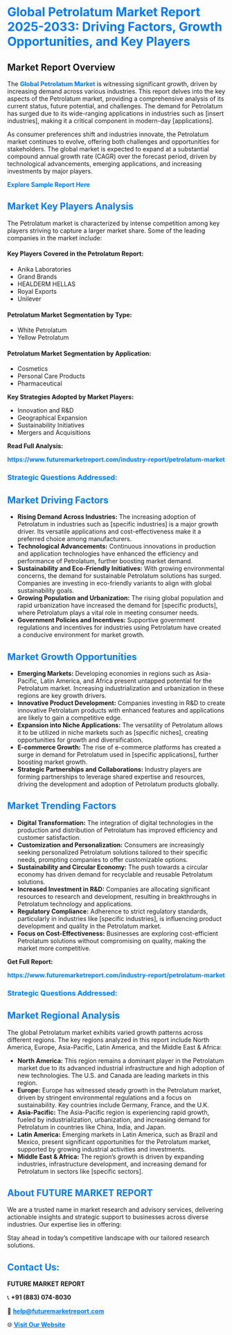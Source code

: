 <h1 style="color: #007BFF;">Global Petrolatum Market Report 2025-2033: Driving Factors, Growth Opportunities, and Key Players</h1>

<section id="overview">
<h2>Market Report Overview</h2>
<p>The <a href="https://www.futuremarketreport.com/industry-report/petrolatum-market" style="color: #007BFF; text-decoration: none;"><strong>Global Petrolatum Market</strong></a> is witnessing significant growth, driven by increasing demand across various industries. This report delves into the key aspects of the Petrolatum market, providing a comprehensive analysis of its current status, future potential, and challenges. The demand for Petrolatum has surged due to its wide-ranging applications in industries such as [insert industries], making it a critical component in modern-day [applications].</p>
<p>As consumer preferences shift and industries innovate, the Petrolatum market continues to evolve, offering both challenges and opportunities for stakeholders. The global market is expected to expand at a substantial compound annual growth rate (CAGR) over the forecast period, driven by technological advancements, emerging applications, and increasing investments by major players.</p>
</section>

<section id="overview">
<p><a href="https://www.futuremarketreport.com/request-sample/reportId=83200" style="color: #007BFF; text-decoration: none;"><strong>Explore Sample Report Here</strong></a></p>
</section>

<section id="key-players">
<h2 style="color: #007BFF;">Market Key Players Analysis</h2>
<p>The Petrolatum market is characterized by intense competition among key players striving to capture a larger market share. Some of the leading companies in the market include:</p>
<h4>Key Players Covered in the Petrolatum Report:</h4>
<ul><li>Anika Laboratories</li><li>Grand Brands</li><li>HEALDERM HELLAS</li><li>Royal Exports</li><li>Unilever</li></ul>
<h4>Petrolatum Market Segmentation by Type:</h4>
<ul><li>White Petrolatum</li><li>Yellow Petrolatum</li></ul>

<h4>Petrolatum Market Segmentation by Application:</h4>
<ul><li>Cosmetics</li><li>Personal Care Products</li><li>Pharmaceutical</li></ul>
<p><strong>Key Strategies Adopted by Market Players:</strong></p>
<ul>
<li>Innovation and R&D</li>
<li>Geographical Expansion</li>
<li>Sustainability Initiatives</li>
<li>Mergers and Acquisitions</li>
</ul>
</section>

<section>
<p><strong>Read Full Analysis: </strong></p><a href="https://www.futuremarketreport.com/industry-report/petrolatum-market" style="color: #007BFF; text-decoration: none;"><strong>https://www.futuremarketreport.com/industry-report/petrolatum-market</strong></a>
<h3 style="color: #007BFF;">Strategic Questions Addressed:</h3>
</section>

<section id="driving-factors">
<h2 style="color: #007BFF;">Market Driving Factors</h2>
<ul>
<li><strong>Rising Demand Across Industries:</strong> The increasing adoption of Petrolatum in industries such as [specific industries] is a major growth driver. Its versatile applications and cost-effectiveness make it a preferred choice among manufacturers.</li>
<li><strong>Technological Advancements:</strong> Continuous innovations in production and application technologies have enhanced the efficiency and performance of Petrolatum, further boosting market demand.</li>
<li><strong>Sustainability and Eco-Friendly Initiatives:</strong> With growing environmental concerns, the demand for sustainable Petrolatum solutions has surged. Companies are investing in eco-friendly variants to align with global sustainability goals.</li>
<li><strong>Growing Population and Urbanization:</strong> The rising global population and rapid urbanization have increased the demand for [specific products], where Petrolatum plays a vital role in meeting consumer needs.</li>
<li><strong>Government Policies and Incentives:</strong> Supportive government regulations and incentives for industries using Petrolatum have created a conducive environment for market growth.</li>
</ul>
</section>

<section id="growth-opportunities">
<h2 style="color: #007BFF;">Market Growth Opportunities</h2>
<ul>
<li><strong>Emerging Markets:</strong> Developing economies in regions such as Asia-Pacific, Latin America, and Africa present untapped potential for the Petrolatum market. Increasing industrialization and urbanization in these regions are key growth drivers.</li>
<li><strong>Innovative Product Development:</strong> Companies investing in R&D to create innovative Petrolatum products with enhanced features and applications are likely to gain a competitive edge.</li>
<li><strong>Expansion into Niche Applications:</strong> The versatility of Petrolatum allows it to be utilized in niche markets such as [specific niches], creating opportunities for growth and diversification.</li>
<li><strong>E-commerce Growth:</strong> The rise of e-commerce platforms has created a surge in demand for Petrolatum used in [specific applications], further boosting market growth.</li>
<li><strong>Strategic Partnerships and Collaborations:</strong> Industry players are forming partnerships to leverage shared expertise and resources, driving the development and adoption of Petrolatum products globally.</li>
</ul>
</section>

<section id="trending-factors">
<h2 style="color: #007BFF;">Market Trending Factors</h2>
<ul>
<li><strong>Digital Transformation:</strong> The integration of digital technologies in the production and distribution of Petrolatum has improved efficiency and customer satisfaction.</li>
<li><strong>Customization and Personalization:</strong> Consumers are increasingly seeking personalized Petrolatum solutions tailored to their specific needs, prompting companies to offer customizable options.</li>
<li><strong>Sustainability and Circular Economy:</strong> The push towards a circular economy has driven demand for recyclable and reusable Petrolatum solutions.</li>
<li><strong>Increased Investment in R&D:</strong> Companies are allocating significant resources to research and development, resulting in breakthroughs in Petrolatum technology and applications.</li>
<li><strong>Regulatory Compliance:</strong> Adherence to strict regulatory standards, particularly in industries like [specific industries], is influencing product development and quality in the Petrolatum market.</li>
<li><strong>Focus on Cost-Effectiveness:</strong> Businesses are exploring cost-efficient Petrolatum solutions without compromising on quality, making the market more competitive.</li>
</ul>
</section>

<section>
<p><strong>Get Full Report: </strong></p><a href="https://www.futuremarketreport.com/industry-report/petrolatum-market" style="color: #007BFF; text-decoration: none;"><strong>https://www.futuremarketreport.com/industry-report/petrolatum-market</strong></a>
<h3 style="color: #007BFF;">Strategic Questions Addressed:</h3>
</section>


<section id="regional-analysis">
<h2 style="color: #007BFF;">Market Regional Analysis</h2>
<p>The global Petrolatum market exhibits varied growth patterns across different regions. The key regions analyzed in this report include North America, Europe, Asia-Pacific, Latin America, and the Middle East & Africa:</p>
<ul>
<li><strong>North America:</strong> This region remains a dominant player in the Petrolatum market due to its advanced industrial infrastructure and high adoption of new technologies. The U.S. and Canada are leading markets in this region.</li>
<li><strong>Europe:</strong> Europe has witnessed steady growth in the Petrolatum market, driven by stringent environmental regulations and a focus on sustainability. Key countries include Germany, France, and the U.K.</li>
<li><strong>Asia-Pacific:</strong> The Asia-Pacific region is experiencing rapid growth, fueled by industrialization, urbanization, and increasing demand for Petrolatum in countries like China, India, and Japan.</li>
<li><strong>Latin America:</strong> Emerging markets in Latin America, such as Brazil and Mexico, present significant opportunities for the Petrolatum market, supported by growing industrial activities and investments.</li>
<li><strong>Middle East & Africa:</strong> The region’s growth is driven by expanding industries, infrastructure development, and increasing demand for Petrolatum in sectors like [specific sectors].</li>
</ul>
</section>

<footer>
<h2 style="color: #007BFF;">About FUTURE MARKET REPORT</h2>
<p>We are a trusted name in market research and advisory services, delivering actionable insights and strategic support to businesses across diverse industries. Our expertise lies in offering:</p>

<p>Stay ahead in today’s competitive landscape with our tailored research solutions.</p>

<h2 style="color: #007BFF;">Contact Us:</h2>
<p><strong>FUTURE MARKET REPORT</strong></p>
<p>📞 <strong>+91 (883) 074-8030</strong></p>
<p>📧 <strong><a href="mailto:help@futuremarketreport.com" style="color: #007BFF;">help@futuremarketreport.com</a></strong></p>
<p>🌐 <strong><a href="https://www.futuremarketreport.com/" style="color: #007BFF;">Visit Our Website</a></strong></p>
</footer>